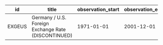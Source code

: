| id     | title                                               | observation_start   | observation_end   |
|--------|-----------------------------------------------------|---------------------|-------------------|
| EXGEUS | Germany / U.S. Foreign Exchange Rate (DISCONTINUED) | 1971-01-01          | 2001-12-01        |